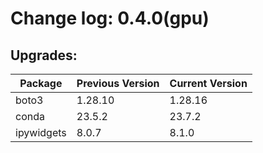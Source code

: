 # Change log: 0.4.0(gpu)

## Upgrades: 

Package | Previous Version | Current Version
---|---|---
boto3|1.28.10|1.28.16
conda|23.5.2|23.7.2
ipywidgets|8.0.7|8.1.0
